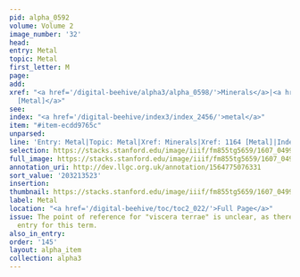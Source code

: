```yaml
---
pid: alpha_0592
volume: Volume 2
image_number: '32'
head:
entry: Metal
topic: Metal
first_letter: M
page:
add:
xref: "<a href='/digital-beehive/alpha3/alpha_0598/'>Minerals</a>|<a href='/digital-beehive/num5/num_1587/'>1164
  [Metal]</a>"
see:
index: "<a href='/digital-beehive/index3/index_2456/'>metal</a>"
item: "#item-ecdd9765c"
unparsed:
line: 'Entry: Metal|Topic: Metal|Xref: Minerals|Xref: 1164 [Metal]|Index: metal|#item-ecdd9765c'
selection: https://stacks.stanford.edu/image/iiif/fm855tg5659/1607_0499/730,3523,2990,491/full/0/default.jpg
full_image: https://stacks.stanford.edu/image/iiif/fm855tg5659/1607_0499/full/full/0/default.jpg
annotation_uri: http://dev.llgc.org.uk/annotation/1564775076331
sort_value: '203213523'
insertion:
thumbnail: https://stacks.stanford.edu/image/iiif/fm855tg5659/1607_0499/730,3523,600,180/250,/0/default.jpg
label: Metal
location: "<a href='/digital-beehive/toc/toc2_022/'>Full Page</a>"
issue: The point of reference for "viscera terrae" is unclear, as there is no alphabetical
  entry for this term.
also_in_entry:
order: '145'
layout: alpha_item
collection: alpha3
---
```

